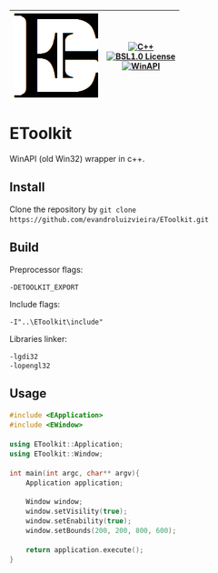 | ![Logo](https://github.com/evandroluizvieira/EToolkit/blob/master/resource/Logo.png) | [![C++](https://img.shields.io/badge/C++-004488)](https://cplusplus.com/)<br/>[![BSL1.0 License](https://img.shields.io/badge/License-BSL-green.svg)](https://choosealicense.com/licenses/bsl-1.0/)<br/>[![WinAPI](https://img.shields.io/badge/WinAPI-0078d4)](https://learn.microsoft.com/en-us/windows/win32/apiindex/api-index-portal/)|
|:-:|:-:|

# EToolkit
WinAPI (old Win32) wrapper in c++.

## Install
Clone the repository by ```git clone https://github.com/evandroluizvieira/EToolkit.git```

## Build
Preprocessor flags:
```
-DETOOLKIT_EXPORT
```

Include flags:
```
-I"..\EToolkit\include"
```

Libraries linker:
```
-lgdi32
-lopengl32
```

## Usage
```c++
#include <EApplication>
#include <EWindow>

using EToolkit::Application;
using EToolkit::Window;

int main(int argc, char** argv){
	Application application;

	Window window;
	window.setVisility(true);
	window.setEnability(true);
	window.setBounds(200, 200, 800, 600);

	return application.execute();
}
```
